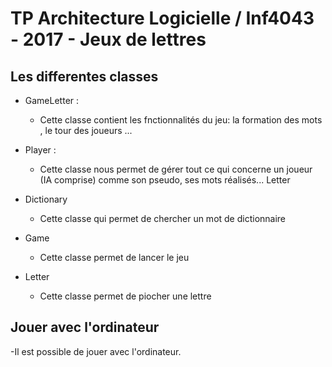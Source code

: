 # TP Architecture Logicielle / Inf4043 - 2017 - Jeux de lettres

## Les differentes classes

- GameLetter :

   - Cette classe contient les fnctionnalités du jeu: la formation des mots , le tour des joueurs ...

- Player :

   - Cette classe nous permet de gérer tout ce qui concerne un joueur (IA comprise) comme son pseudo, ses mots réalisés...
     Letter
 
- Dictionary
  - Cette classe qui permet de chercher un mot de dictionnaire

- Game
  - Cette classe permet de lancer le jeu
  
 - Letter
 
   - Cette classe permet de piocher une lettre
  

## Jouer avec l'ordinateur

-Il est possible de jouer avec l'ordinateur.

